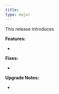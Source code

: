 ```yaml
---
title:
type: major
---
```


This release introduces

**Features:**

*

**Fixes:**

*

**Upgrade Notes:**

*